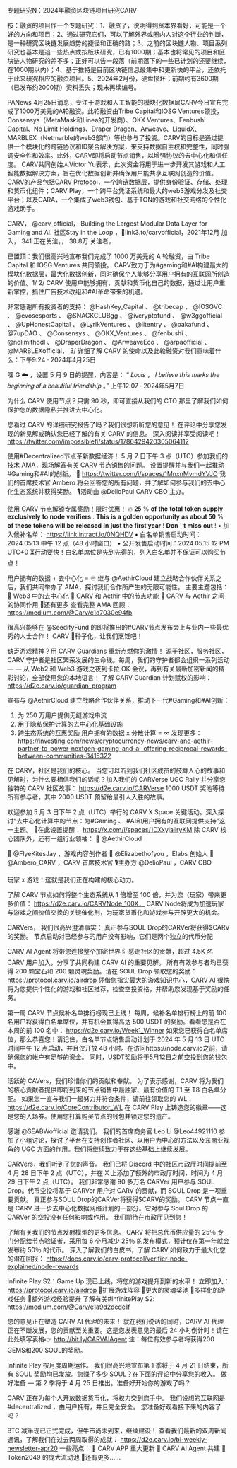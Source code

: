 专题研究N：2024年融资区块链项目研究CARV


按：融资的项目作一个专题研究：1、融资了，说明得到资本界看好，可能是一个好的方向和项目；2、通过研究它们，可以了解外界或圈内人对这个行业的判断，是一种研究区块链发展趋势的捷径和正确的路；3、之前的区块链人物、项目系列研究也基本是追一些热点或按版块研究，已有1000期；基本也将常见的项目和区块链人物研究的差不多；正好可以告一段落（前期落下的一些已计划的还要继续，在1000期以内）；4、基于推特是目前区块链信息最集中和更新快的平台，还依托于此来研究相应的融资项目。5、2024年2月份，硬盘损坏；前期约有3600期（已发布约2000期）资料丢失；现未再续编号。

PANews 4月25日消息，专注于游戏和人工智能的模块化数据层CARV今日宣布完成了1000万美元的A轮融资。此轮融资由Tribe Capital和IOSG Ventures领投，Consensys（MetaMask和Linea的开发商）、OKX Ventures、Fenbushi Capital、No Limit Holdings、Draper Dragon、Arweave、LiquidX、MARBLEX（Netmarble的web3部门）等也参与了投资。CARV的目标是通过提供一个模块化的跨链协议和ID聚合解决方案，来支持数据自主权和完整性，同时强调安全性和效率。此外，CARV即将启动节点销售，以增强协议的去中心化和信任度。
CARV共同创始人Victor Yu表示，此次资金将用于进一步开发其游戏和人工智能数据解决方案，旨在优化数据创新并确保用户能共享互联网创造的价值。CARV的产品包括CARV Protocol，一个跨链数据层，提供身份验证、存储、处理和货币化组件；CARV Play，一个跨平台凭证系统和最大的web3游戏分发及社交平台；以及CARA，一个集成了web3钱包、基于TON的游戏和社交网络的个性化游戏助手。

CARV，
@carv_official，
Building the Largest Modular Data Layer for Gaming and AI.
社区Stay in the Loop ，🚀link3.to/carvofficial，2021年12月 加入，
341 正在关注，，
38.8万 关注者，


已置顶：我们很高兴地宣布我们完成了 1000 万美元的 A 轮融资，由 Tribe Capital 和 IOSG Ventures 共同领投。
CARV致力于为#gaming和#AI构建最大的模块化数据层，最大化数据创新，同时确保个人能够分享用户拥有的互联网所创造的价值。1/ 
2/ CARV 使用户能够拥有、贡献和货币化自己的数据，通过让用户重新掌控，抓住广告技术改组和#AI革命带来的机遇。

非常感谢所有投资者的支持：
@HashKey_Capital
 、 
@tribecap
 、 
@IOSGVC
 、 
@evosesports
 、 
@SNACKCLUBgg
 、 
@ivcryptofund
 、 
@w3ggofficial
 、 
@UpHonestCapital
 、 
@LyrikVentures
 、 
@litentry
 、 
@pakafund
 、 
@7upDAO
 、 
@Consensys
 、 
@OKX_Ventures
 、 
@fenbushi
 、 
@nolimithodl
 、 
@DraperDragon
 、 
@ArweaveEco
 、 
@arpaofficial
 、 
@MARBLEXofficial，
3/ 详细了解 CARV 的使命以及此轮融资对我们意味着什么：下午9:24 · 2024年4月25日

嘿 G ☁️ ，设置 5 月 9 日的提醒，内容是：
“ 𝐿𝑜𝑢𝑖𝑠 ， 𝐼 𝑏𝑒𝑙𝑖𝑒𝑣𝑒 𝑡ℎ𝑖𝑠 𝑚𝑎𝑟𝑘𝑠 𝑡ℎ𝑒 𝑏𝑒𝑔𝑖𝑛𝑛𝑖𝑛𝑔 𝑜𝑓 𝑎 𝑏𝑒𝑎𝑢𝑡𝑖𝑓𝑢𝑙 𝑓𝑟𝑖𝑒𝑛𝑑𝑠ℎ𝑖𝑝 。”
上午12:07 · 2024年5月7日

为什么 CARV 使用节点？只需 90 秒，即可直接从我们的 CTO 那里了解我们如何保护您的数据隐私并推进去中心化。

您看过 CARV 的详细研究报告了吗？我们很想听听您的意见！
在评论中分享您发现的新见解或确认您已经了解的有关 CARV 的信息。
深入阅读并享受阅读吧！https://twitter.com/impossiblefi/status/1786429420305064112

使用#Decentralized节点革新数据经济！ 5 月 7 日下午 3 点（UTC）参加我们的技术 AMA，现场解答有关 CARV 节点销售的问题。
设置提醒并与我们一起推动#Gaming和#AI的创新。
🔗 https://twitter.com/i/spaces/1MnxnMvmdYVJO
我们的首席技术官 Ambero 将会回答您的所有问题，并了解如何参与我们的去中心化生态系统并获得奖励。 🎙️活动由
@DelioPaul
 CARV CBO 主办。

使用 CARV 节点解锁专属奖励！限时优惠！ 🔥
𝟐𝟓 % 𝐨𝐟 𝐭𝐡𝐞 𝐭𝐨𝐭𝐚𝐥 𝐭𝐨𝐤𝐞𝐧 𝐬𝐮𝐩𝐩𝐥𝐲 𝐞𝐱𝐜𝐥𝐮𝐬𝐢𝐯𝐞𝐥𝐲 𝐭𝐨 𝐧𝐨𝐝𝐞 𝐯𝐞𝐫𝐢𝐟𝐢𝐞𝐫𝐬 . 𝐓𝐡𝐢𝐬 𝐢𝐬 𝐚 𝐠𝐨𝐥𝐝𝐞𝐧 𝐨𝐩𝐩𝐨𝐫𝐭𝐮𝐧𝐢𝐭𝐲 𝐚𝐬 𝐚𝐛𝐨𝐮𝐭 𝟓𝟎 % 𝐨𝐟 𝐭𝐡𝐞𝐬𝐞 𝐭𝐨𝐤𝐞𝐧𝐬 𝐰𝐢𝐥𝐥 𝐛𝐞 𝐫𝐞𝐥𝐞𝐚𝐬𝐞𝐝 𝐢𝐧 𝐣𝐮𝐬𝐭 𝐭𝐡𝐞 𝐟𝐢𝐫𝐬𝐭 𝐲𝐞𝐚𝐫 ! 𝐃𝐨𝐧 ' 𝐭 𝐦𝐢𝐬𝐬 𝐨𝐮𝐭 !
• 加入候补名单： https://link.intract.io/0NQHDV
• 白名单销售启动时间：2024.05.13 中午 12 点（48 小时窗口）
• 公开发售启动时间：2024.05.15 12 PM UTC+0
⏳行动要快！白名单席位是先到先得的，列入白名单并不保证可以购买节点！

用户拥有的数据 + 去中心化 = ♾
继与
@AethirCloud
建立战略合作伙伴关系之后，我们共同举办了 AMA，探讨我们合作所产生的无限可能性。
主要主题包括：
🔸 Web3 中的去中心化
🔸 CARV 和 Aethir 中的节点功能
🔸 CARV 与 Aethir 之间的协同作用
🔸还有更多
查看完整 AMA 回顾： https://medium.com/@Carv/c1d7030e94fb

很高兴能够在
@SeedifyFund
的即将推出的#CARV节点发布会上与业内一些最优秀的人士合作！
CARV 🤝种子化，让我们烹饪吧！ 

缺乏游戏精神？用 CARV Guardians 重新点燃你的激情！
源于社区，服务社区，CARV 守护者是社区繁荣发展的生命线。每周，我们的守护者都会组织一系列活动 — — 从 Web2 和 Web3 游戏之夜到卡拉 OK 会议，再到有关最新加密新闻的精彩讨论，全部使用您的本地语言！
了解 CARV Guardian 计划赋权的影响： https://d2e.carv.io/guardian_program

宣布与
@AethirCloud
建立战略合作伙伴关系，推动下一代#Gaming和#AI创新：
1. 为 250 万用户提供无缝游戏串流
2. 用于隐私保护计算的去中心化基础设施
3. 跨生态系统的互惠奖励
用户拥有的数据 x 分散计算 = ∞
发现更多： https://investing.com/news/cryptocurrency-news/carv-and-aethir-partner-to-power-nextgen-gaming-and-ai-offering-reciprocal-rewards-between-communities-3415322

在 CARV，社区是我们的核心。
当您可以听到我们社区成员的鼓舞人心的故事和见解时，为什么要相信我们的话呢？加入我们的 CARVerse UGC Rally 并分享您独特的 CARV 社区故事： https://d2e.carv.io/CARVerse
1000 USDT 奖池等待所有参与者，其中 2000 USDT 预留给最引人入胜的故事。

欢迎参加 5 月 3 日下午 2 点（UTC）举行的 CARV X Space 关键活动。深入探讨“去中心化计算中的节点：为#Gaming 、 #AI和用户拥有的互联网提供支持”这一主题。
🔗在此设置提醒： https://x.com/i/spaces/1DXxyjallryKM
除 CARV 核心团队外，还有一组行业领袖：
🔸 
@AethirCloud

🔸 
@FlyeKitesJay
 ，游戏内容创作者
🔸 
@Elizabethofyou
 ，Elabs 创始人
🔸 
@Ambero_CARV
 ，CARV 首席技术官
🎙️主办方
@DelioPaul
 ，CARV CBO

玩家 x 游戏：这就是我们正在构建的核心动力。

了解 CARV 节点如何将整个生态系统从 1 倍增至 100 倍，并为您（玩家）带来更多价值： https://d2e.carv.io/CARVNode_100X，
CARV Node将成为加速玩家与游戏之间价值交换的关键催化剂，为玩家货币化和游戏参与开辟更大的机会。

CARVers，
我们很高兴澄清事实：
真正参与SOUL Drop的CARVer将获得$CARV的奖​​励。
节点启动对已经参与的用户没有影响，它们是两个独立的代币分配

CARV AI Agent 将带您连接整个加密世界🖇️
感谢社区的贡献，超过 4.5K 名 CARV 用户加入，分享了共同构建 CARV AI 的重要见解。
所有有效参与者均已获得 200 颗宝石和 200 颗灵魂奖励。请在 SOUL Drop 领取您的奖励： https://protocol.carv.io/airdrop
凭借您指尖最大的游戏知识中心，CARV AI 很快将为您提供个性化的游戏和社区推荐，检查空投资格，并帮助您发现基于奖励的任务。

第一周 CARV 节点候补名单排行榜现已上线！
每周，候补名单排行榜上的前 100 名用户将获得白名单席位，并有机会赢得高达 500 USDT 的奖励。看看您是否在本周的前 100 名中： https://d2e.carv.io/Week1_Winner
如果您已获得白名单席位，那么恭喜您！请记住，白名单节点销售启动计划于 2024 年 5 月 13 日 UTC 时间中午 12 点启动，并且仅开放 48 小时。在访问https://node.carv.io之前，请确保您的帐户有足够的资金。
同时，USDT奖励将于5月12日之前空投到您的钱包中。

活跃的 CAVers，我们珍惜你们的贡献和奉献。
为了表示感谢，CARV 将为我们的核心贡献者提供即将到来的节点销售中最独家、最有价值的 T1 至 T8 白名单分配。
如果您一直与我们一起努力并符合条件，请前往领取您的 WL： https://d2e.carv.io/CoreContributor_WL
在 CARV Play 上铸造您的徽章——这是您的入场券。使用您打算购买节点的钱包并锁定您的遗产。

感谢
@SEABWofficial
邀请我们。
我们的首席商务官 Leo Li 
@Leo44921110
参加了小组讨论，探讨了平台在支持创作者社区、以用户为中心的方法以及东南亚视角的 UGC 方面的作用。我们将继续致力于在这些基础上继续发展。

CARVers，我们听到了您的声音。
我们已将 Discord 中的社区市政厅时间提前至 4 月 28 日下午 2 点（UTC），并在 X 上添加了额外的市政厅时间，时间为 4 月 29 日下午 2 点（UTC）。
我们非常感谢 90 多万名 CARVer 用户参与 SOUL Drop。代币空投将基于 CARVer 用户对 CARV 的贡献，而 SOUL Drop 是一项重要贡献。
真正参与SOUL Drop的CARVer将获得$CARV的奖​​励。
CARV 节点一直是 CARV 进一步去中心化数据网络计划的一部分。它对参与 Soul Drop 的 CARVer 的空投没有任何影响或作用。
我们期待在市政厅见到您！

了解有关我们的节点发射模型的更多信息。
CARV 将把总代币供应量的 25％ 专门分配给节点验证者，采用每 6 个月减少 25％ 的发布模式，预计仅在第一年就会发布约 50％ 的代币。
深入了解我们的白皮书，了解 CARV 如何致力于最大化您的潜在回报：
https://docs.carv.io/carv-protocol/verifier-node-explained/node-rewards

Infinite Play S2：Game Up 现已上线，将您的游戏提升到新的水平！
立即加入： https://protocol.carv.io/airdrop
🔸扩展游戏阵容
🔸更大的灵魂奖池
🔸多样化的游戏任务
🔸额外游戏经验提升
了解有关#InfinitePlay S2: https://medium.com/@Carv/e1a9d2dcde1f

您的意见正在塑造 CARV AI 代理的未来！
就在我们说话的同时，CARV AI 代理正在不断发展，您的贡献至关重要。这是您发表意见的最后 24 小时倒计时！请在此处填写表格👉 http://bit.ly/CARVAIAgent
注：每位有效参与者将获得200 GEMS和200 SOUL的奖励。

Infinite Play 按月度周期运作。
我们很高兴地宣布第 1 季将于 4 月 21 日结束，所有 SOUL 奖励均已发放。您赚了多少 SOUL？在下面的评论中分享您的收入。
做好准备 — 第 2 季将于 4 月 25 日推出。准备好开始你的游戏了吗？

CARV 正在为每个人开放数据货币化，将权力交到您手中。
我们设想的互联网是#decentralized ，由用户拥有，并且完全安全。
您准备好观看接下来的内容了吗？


BTC 减半现已正式完成，但牛市尚未到来，继续建设！
查看我们最新的双周新闻通讯，了解我们在过去两周取得的成就： https://d2e.carv.io/bi-weekly-newsletter-apr20
一些亮点：
🔸 CARV APP 重大更新
🔸 CARV AI Agent 共建
🔸 Token2049 的庞大流动池
🔸还有更多……